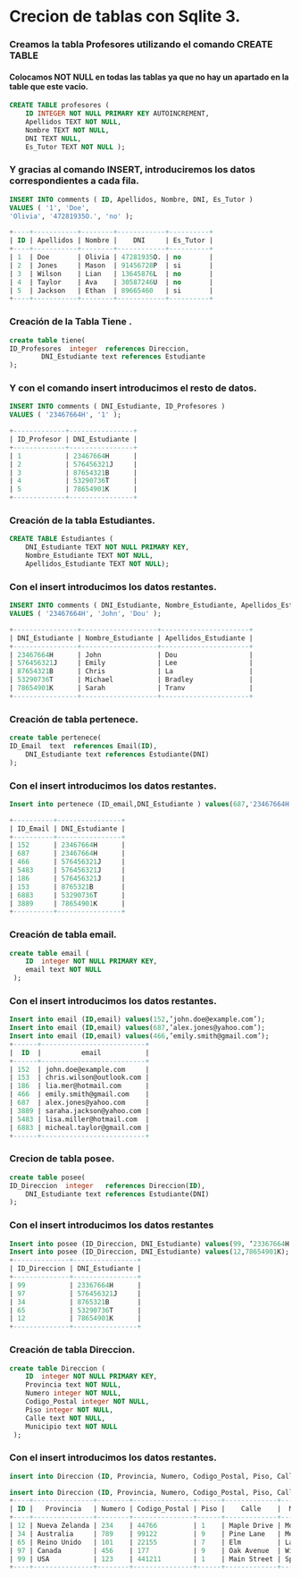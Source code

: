 # Crecion de tablas con Sqlite 3.

### Creamos la tabla Profesores utilizando el comando CREATE TABLE
#### Colocamos NOT NULL en todas las tablas ya que no hay un apartado en la table que este vacio.  

``` sql
CREATE TABLE profesores (
    ID INTEGER NOT NULL PRIMARY KEY AUTOINCREMENT,
    Apellidos TEXT NOT NULL,
    Nombre TEXT NOT NULL,
    DNI TEXT NULL,
    Es_Tutor TEXT NOT NULL );
```
### Y gracias al comando INSERT, introduciremos los datos correspondientes a cada fila.
```sql
INSERT INTO comments ( ID, Apellidos, Nombre, DNI, Es_Tutor )
VALUES ( '1', 'Doe',
'Olivia', '47281935O.', 'no' );

+----+-----------+--------+------------+----------+
| ID | Apellidos | Nombre |    DNI     | Es_Tutor |
+----+-----------+--------+------------+----------+
| 1  | Doe       | Olivia | 47281935O. | no       |
| 2  | Jones     | Mason  | 91456728P  | si       |
| 3  | Wilson    | Lian   | 13645876L  | no       |
| 4  | Taylor    | Ava    | 30587246U  | no       |
| 5  | Jackson   | Ethan  | 89665460   | si       |
+----+-----------+--------+------------+----------+
```


### Creación de la Tabla Tiene .

```sql
create table tiene(
ID_Profesores  integer  references Direccion,
        DNI_Estudiante text references Estudiante
);
```
### Y con el comando insert introducimos el resto de datos.
```sql
INSERT INTO comments ( DNI_Estudiante, ID_Profesores )
VALUES ( '23467664H', '1' );

+-------------+----------------+
| ID_Profesor | DNI_Estudiante |
+-------------+----------------+
| 1           | 23467664H      |
| 2           | 576456321J     |
| 3           | 87654321B      |
| 4           | 53290736T      |
| 5           | 78654901K      |
+-------------+----------------+
```
### Creación de la tabla Estudiantes.
```sql
CREATE TABLE Estudiantes (
    DNI_Estudiante TEXT NOT NULL PRIMARY KEY,
    Nombre_Estudiante TEXT NOT NULL,
    Apellidos_Estudiante TEXT NOT NULL);
```
### Con el insert introducimos los datos restantes.
```sql
INSERT INTO comments ( DNI_Estudiante, Nombre_Estudiante, Apellidos_Estudiante )
VALUES ( '23467664H', 'John', 'Dou' );

+----------------+-------------------+----------------------+
| DNI_Estudiante | Nombre_Estudiante | Apellidos_Estudiante |
+----------------+-------------------+----------------------+
| 23467664H      | John              | Dou                  |
| 576456321J     | Emily             | Lee                  |
| 87654321B      | Chris             | La                   |
| 53290736T      | Michael           | Bradley              |
| 78654901K      | Sarah             | Tranv                |
+----------------+-------------------+----------------------+
```

### Creación de tabla pertenece.
```sql
create table pertenece(
ID_Email  text	references Email(ID),
	DNI_Estudiante text references Estudiante(DNI)
);
```
### Con el insert introducimos los datos restantes.
```sql
Insert into pertenece (ID_email,DNI_Estudiante ) values(687,'23467664H');

+----------+----------------+
| ID_Email | DNI_Estudiante |
+----------+----------------+
| 152      | 23467664H      |
| 687      | 23467664H      |
| 466      | 576456321J     |
| 5483     | 576456321J     |
| 186      | 576456321J     |
| 153      | 8765321B       |
| 6883     | 53290736T      |
| 3889     | 78654901K      |
+----------+----------------+
```
### Creación de tabla email.
```sql
create table email (
	ID  integer NOT NULL PRIMARY KEY,
	email text NOT NULL
 );
```
### Con el insert introducimos los datos restantes.
```sql
Insert into email (ID,email) values(152,’john.doe@example.com’);
Insert into email (ID,email) values(687,’alex.jones@yahoo.com’);
Insert into email (ID,email) values(466,’emily.smith@gmail.com’);
+------+--------------------------+
|  ID  |          email           |
+------+--------------------------+
| 152  | john.doe@example.com     |
| 153  | chris.wilson@outlook.com |
| 186  | lia.mer@hotmail.com      |
| 466  | emily.smith@gmail.com    |
| 687  | alex.jones@yahoo.com     |
| 3889 | saraha.jackson@yahoo.com |
| 5483 | lisa.miller@hotmail.com  |
| 6883 | micheal.taylor@gmail.com |
+------+--------------------------+
```

### Crecion de tabla posee.
```sql
create table posee(
ID_Direccion  integer	references Direccion(ID),
	DNI_Estudiante text references Estudiante(DNI)
);
```
### Con el insert introducimos los datos restantes
```sql
Insert into posee (ID_Direccion, DNI_Estudiante) values(99, ‘23367664H’);
Insert into posee (ID_Direccion, DNI_Estudiante) values(12,78654901K);
+--------------+----------------+
| ID_Direccion | DNI_Estudiante |
+--------------+----------------+
| 99           | 23367664H      |
| 97           | 576456321J     |
| 34           | 8765321B       |
| 65           | 53290736T      |
| 12           | 78654901K      |
+--------------+----------------+
```
### Creación de tabla Direccion.
```sql
create table Direccion (
	ID  integer NOT NULL PRIMARY KEY,
	Provincia text NOT NULL,
	Numero integer NOT NULL,
	Codigo_Postal integer NOT NULL,
	Piso integer NOT NULL,
	Calle text NOT NULL,
	Municipio text NOT NULL
 );
```
### Con el insert introducimos los datos restantes.
```sql
insert into Direccion (ID, Provincia, Numero, Codigo_Postal, Piso, Calle, Municipio) values(99, 'USA', 123, 441211, 1, 'Main Street', 'Springfield');

insert into Direccion (ID, Provincia, Numero, Codigo_Postal, Piso, Calle, Municipio) values(97, 'Canada', 456, 00177, 9, 'Oak Avenue', 'Willowville');
+----+---------------+--------+---------------+------+-------------+--------------+
| ID |   Provincia   | Numero | Codigo_Postal | Piso |    Calle    |  Municipio   |
+----+---------------+--------+---------------+------+-------------+--------------+
| 12 | Nueva Zelanda | 234    | 44766         | 1    | Maple Drive | Mountainview |
| 34 | Australia     | 789    | 99122         | 9    | Pine Lane   | Meadows Town |
| 65 | Reino Unido   | 101    | 22155         | 7    | Elm         | Lakeside     |
| 97 | Canada        | 456    | 177           | 9    | Oak Avenue  | Willowville  |
| 99 | USA           | 123    | 441211        | 1    | Main Street | Springfield  |
+----+---------------+--------+---------------+------+-------------+--------------+
```